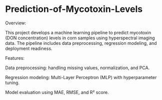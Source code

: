 # Prediction-of-Mycotoxin-Levels
Overview:

This project develops a machine learning pipeline to predict mycotoxin (DON concentration) levels in corn samples using hyperspectral imaging data. The pipeline includes data preprocessing, regression modeling, and deployment readiness.

Features:

Data preprocessing: handling missing values, normalization, and PCA.

Regression modeling: Multi-Layer Perceptron (MLP) with hyperparameter tuning.

Model evaluation using MAE, RMSE, and R² score.
